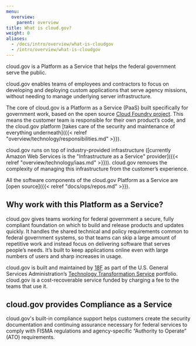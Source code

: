 ```yaml
---
menu:
  overview:
    parent: overview
title: What is cloud.gov?
weight: 0
aliases:
  - /docs/intro/overview/what-is-cloudgov
  - /intro/overview/what-is-cloudgov
---
```


cloud.gov is a Platform as a Service that helps the federal government serve the public.

cloud.gov enables teams of employees and contractors to focus on developing and deploying custom applications that serve agency missions, without needing to manage underlying server infrastructure.

The core of cloud.gov is a Platform as a Service (PaaS) built specifically for government work, based on the open source [Cloud Foundry project](http://www.cloudfoundry.org/). This means the customer team is responsible for their own product’s code, and the cloud.gov platform [takes care of the security and maintenance of everything underneath]({{< relref "overview/technology/responsibilities.md" >}}).

cloud.gov runs on top of industry-provided infrastructure ([currently Amazon Web Services is the "Infrastructure as a Service" provider]({{< relref "overview/technology/iaas.md" >}})). cloud.gov removes the complexity of managing this infrastructure from the customer’s experience.

All the software components of the cloud.gov Platform as a Service are [open source]({{< relref "docs/ops/repos.md" >}}).

## Why work with this Platform as a Service?

cloud.gov gives teams working for federal government a secure, fully compliant foundation on which to build and release products and updates quickly. It handles the shared technical and policy requirements common to federal government systems, so that teams can skip a large amount of repetitive work and instead focus on delivering software that serves people’s needs. It’s built to keep applications online even with large numbers of users and sharp increases in usage.

cloud.gov is built and maintained by [18F](https://18f.gsa.gov/) as part of the U.S. General Services Administration’s [Technology Transformation Service](http://www.gsa.gov/portal/category/25729) portfolio. cloud.gov is a cost-recoverable service funded by charging a fee to the teams that use it.

## cloud.gov provides Compliance as a Service

cloud.gov's built-in compliance support helps customers create the security documentation and continuing assurance necessary for federal services to comply with FISMA regulations and agency-specific “Authority to Operate” (ATO) requirements.
